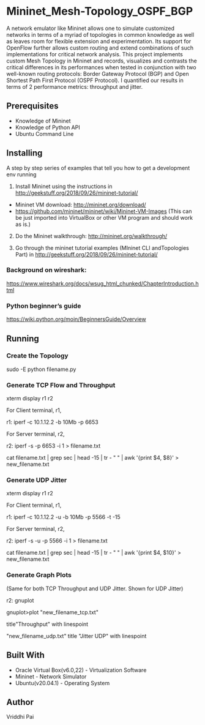 # Mininet_Mesh-Topology_OSPF_BGP
A network emulator like Mininet allows one to simulate customized networks
in terms of a myriad of topologies in common knowledge as well as leaves room 
for flexible extension and experimentation. Its support for OpenFlow further
allows custom routing and extend combinations of such implementations for critical
network analysis. This project implements custom Mesh Topology in Mininet and records, visualizes and contrasts the critical differences in its performances when tested in conjunction with two well-known routing protocols: Border Gateway Protocol (BGP) and Open Shortest Path First Protocol (OSPF Protocol). I quantified our results in terms of 2 performance metrics: throughput and jitter. 

## Prerequisites
- Knowledge of Mininet
- Knowledge of Python API
- Ubuntu Command Line

## Installing
A step by step series of examples that tell you how to get a development env running
1. Install Mininet using the instructions in http://geekstuff.org/2018/09/26/mininet-tutorial/ 
  - Mininet VM download:  http://mininet.org/download/ 
  - https://github.com/mininet/mininet/wiki/Mininet-VM-Images 
(This can be just imported into VirtualBox or other VM program and should work as is.)

2. Do the Mininet walkthrough: http://mininet.org/walkthrough/ 

3. Go through the mininet tutorial examples (MIninet CLI andTopologies Part) in http://geekstuff.org/2018/09/26/mininet-tutorial/

### Background on wireshark:  
https://www.wireshark.org/docs/wsug_html_chunked/ChapterIntroduction.html 

### Python beginner’s guide 
https://wiki.python.org/moin/BeginnersGuide/Overview

## Running 
### Create the Topology
sudo -E python filename.py

### Generate TCP Flow and Throughput 
xterm display r1 r2 

For Client terminal, r1,

r1: iperf -c 10.1.12.2 -b 10Mb -p 6653

For Server terminal, r2,

r2: iperf -s -p 6653 -i 1 > filename.txt

cat filename.txt | grep sec | head -15 | tr - " " | awk '{print $4, $8}' > new_filename.txt
  
### Generate UDP Jitter
xterm display r1 r2 

For Client terminal, r1,

r1: iperf -c 10.1.12.2 -u -b 10Mb -p 5566 -t -15 

For Server terminal, r2,

r2: iperf -s -u -p 5566 -i 1 > filename.txt

cat filename.txt | grep sec | head -15 | tr - " " | awk '{print $4, $10}' > new_filename.txt

### Generate Graph Plots

(Same for both TCP Throughput and UDP Jitter. Shown for UDP Jitter) 

r2: gnuplot

gnuplot>plot "new_filename_tcp.txt" 

title"Throughput" with linespoint

"new_filename_udp.txt" title "Jitter UDP" with linespoint

## Built With
- Oracle Virtual Box(v6.0,22) - Virtualization Software 
- Mininet - Network Simulator 
- Ubuntu(v20.04.1) - Operating System

## Author
Vriddhi Pai
